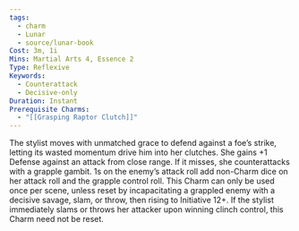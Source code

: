 ```yaml
---
tags:
  - charm
  - Lunar
  - source/lunar-book
Cost: 3m, 1i
Mins: Martial Arts 4, Essence 2
Type: Reflexive
Keywords:
  - Counterattack
  - Decisive-only
Duration: Instant
Prerequisite Charms:
  - "[[Grasping Raptor Clutch]]"
---
```

The stylist moves with unmatched grace to defend against a foe’s strike, letting its wasted momentum drive him into her clutches. She gains +1 Defense against an attack from close range. If it misses, she counterattacks with a grapple gambit. 1s on the enemy’s attack roll add non-Charm dice on her attack roll and the grapple control roll. This Charm can only be used once per scene, unless reset by incapacitating a grappled enemy with a decisive savage, slam, or throw, then rising to Initiative 12+. If the stylist immediately slams or throws her attacker upon winning clinch control, this Charm need not be reset.